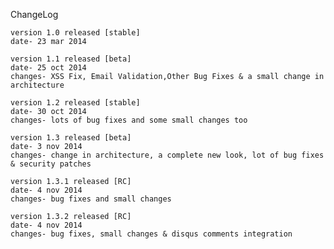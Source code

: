 ChangeLog
	
	version 1.0 released [stable]
	date- 23 mar 2014

	version 1.1 released [beta]
	date- 25 oct 2014
	changes- XSS Fix, Email Validation,Other Bug Fixes & a small change in architecture
	
	version 1.2 released [stable]
	date- 30 oct 2014
	changes- lots of bug fixes and some small changes too
	
	version 1.3 released [beta]
	date- 3 nov 2014
	changes- change in architecture, a complete new look, lot of bug fixes & security patches
	
	version 1.3.1 released [RC]
	date- 4 nov 2014
	changes- bug fixes and small changes
	
	version 1.3.2 released [RC]
	date- 4 nov 2014
	changes- bug fixes, small changes & disqus comments integration 